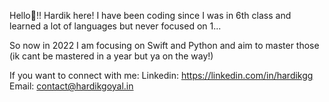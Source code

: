 Hello👋!! Hardik here! I have been coding since I was in 6th class and learned a lot of languages but never focused on 1...

So now in 2022 I am focusing on Swift and Python and aim to master those (ik cant be mastered in a year but ya on the way!)

If you want to connect with me:
Linkedin: https://linkedin.com/in/hardikgg
Email: contact@hardikgoyal.in

<!---
hardikrgoyal/hardikrgoyal is a ✨ special ✨ repository because its `README.md` (this file) appears on your GitHub profile.
You can click the Preview link to take a look at your changes.
--->
